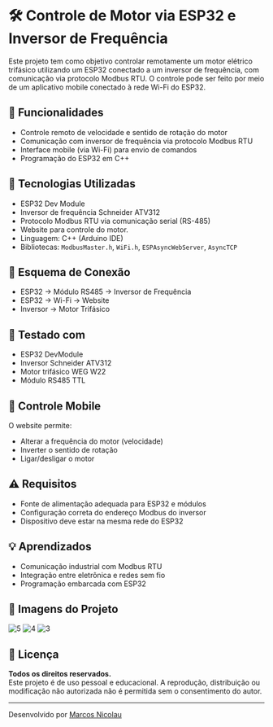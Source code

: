 # 🛠️ Controle de Motor via ESP32 e Inversor de Frequência

Este projeto tem como objetivo controlar remotamente um motor elétrico trifásico utilizando um ESP32 conectado a um inversor de frequência, com comunicação via protocolo Modbus RTU. O controle pode ser feito por meio de um aplicativo mobile conectado à rede Wi-Fi do ESP32.

## 🚀 Funcionalidades

- Controle remoto de velocidade e sentido de rotação do motor
- Comunicação com inversor de frequência via protocolo Modbus RTU
- Interface mobile (via Wi-Fi) para envio de comandos
- Programação do ESP32 em C++

## 🧰 Tecnologias Utilizadas

- ESP32 Dev Module
- Inversor de frequência Schneider ATV312
- Protocolo Modbus RTU via comunicação serial (RS-485)
- Website para controle do motor.
- Linguagem: C++ (Arduino IDE)
- Bibliotecas: `ModbusMaster.h`, `WiFi.h`, `ESPAsyncWebServer`, `AsyncTCP`

## 🔌 Esquema de Conexão

- ESP32 -> Módulo RS485 -> Inversor de Frequência
- ESP32 -> Wi-Fi -> Website
- Inversor -> Motor Trifásico

## 🧪 Testado com

- ESP32 DevModule
- Inversor Schneider ATV312
- Motor trifásico WEG W22
- Módulo RS485 TTL

## 📲 Controle Mobile

O website permite:
- Alterar a frequência do motor (velocidade)
- Inverter o sentido de rotação
- Ligar/desligar o motor

## ⚠️ Requisitos

- Fonte de alimentação adequada para ESP32 e módulos
- Configuração correta do endereço Modbus do inversor
- Dispositivo deve estar na mesma rede do ESP32

## 💡 Aprendizados

- Comunicação industrial com Modbus RTU
- Integração entre eletrônica e redes sem fio
- Programação embarcada com ESP32

## 📸 Imagens do Projeto

![5](https://github.com/user-attachments/assets/49403607-9947-491c-a023-59c369441b78)
![4](https://github.com/user-attachments/assets/3c4fc8e4-ec18-456b-88fc-1049dae55995)
![3](https://github.com/user-attachments/assets/1c13aece-cd8b-44b1-952c-0f166b7c9300)


## 📄 Licença

**Todos os direitos reservados.**  
Este projeto é de uso pessoal e educacional. A reprodução, distribuição ou modificação não autorizada não é permitida sem o consentimento do autor.


---

Desenvolvido por [Marcos Nicolau](https://www.linkedin.com/in/seulinkedin)
